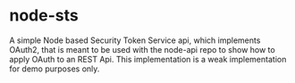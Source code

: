 # node-sts
A simple Node based Security Token Service api, which implements OAuth2, that is meant to be used with the node-api repo to show how to apply OAuth to an REST Api. This implementation is a weak implementation for demo purposes only.
